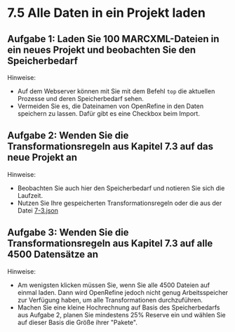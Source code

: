 # 7.5 Alle Daten in ein Projekt laden

## Aufgabe 1: Laden Sie 100 MARCXML-Dateien in ein neues Projekt und beobachten Sie den Speicherbedarf

Hinweise:

* Auf dem Webserver können mit Sie mit dem Befehl ```top``` die aktuellen Prozesse und deren Speicherbedarf sehen.
* Vermeiden Sie es, die Dateinamen von OpenRefine in den Daten speichern zu lassen. Dafür gibt es eine Checkbox beim Import.

## Aufgabe 2: Wenden Sie die Transformationsregeln aus Kapitel 7.3 auf das neue Projekt an

Hinweise:
* Beobachten Sie auch hier den Speicherbedarf und notieren Sie sich die Laufzeit.
* Nutzen Sie Ihre gespeicherten Transformationsregeln oder die aus der Datei [7-3.json](openrefine/7-3.json)

## Aufgabe 3: Wenden Sie die Transformationsregeln aus Kapitel 7.3 auf alle 4500 Datensätze an

Hinweise:
* Am wenigsten klicken müssen Sie, wenn Sie alle 4500 Dateien auf einmal laden. Dann wird OpenRefine jedoch nicht genug Arbeitsspeicher zur Verfügung haben, um alle Transformationen durchzuführen.
* Machen Sie eine kleine Hochrechnung auf Basis des Speicherbedarfs aus Aufgabe 2, planen Sie mindestens 25% Reserve ein und wählen Sie auf dieser Basis die Größe ihrer "Pakete".